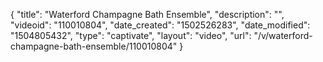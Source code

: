 {
    "title": "Waterford Champagne Bath Ensemble",
    "description": "",
    "videoid": "110010804",
    "date_created": "1502526283",
    "date_modified": "1504805432",
    "type": "captivate",
    "layout": "video",
    "url": "\/v\/waterford-champagne-bath-ensemble\/110010804"
}